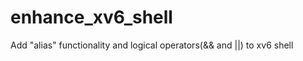 # enhance_xv6_shell
Add "alias" functionality and logical operators(&amp;&amp; and ||) to xv6 shell
